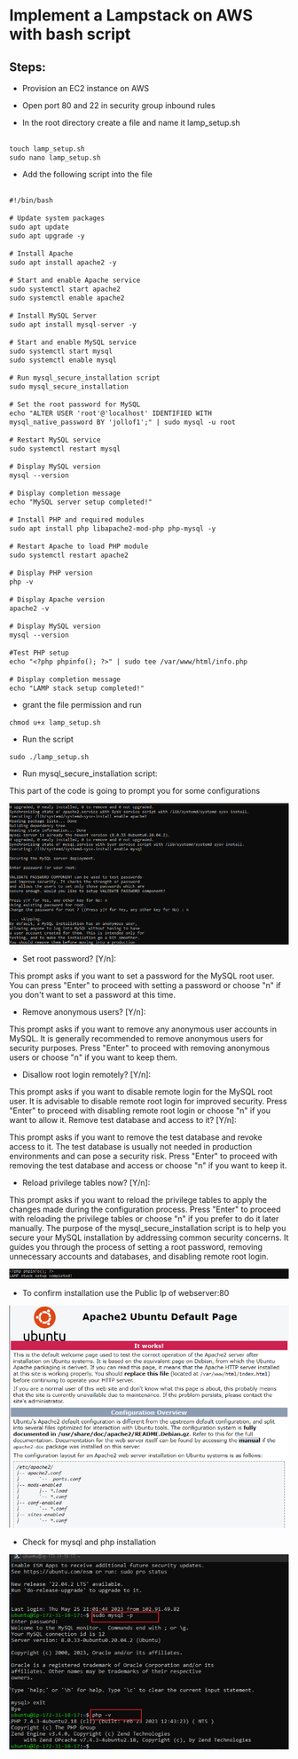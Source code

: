 
# Implement a Lampstack on AWS with bash script

## Steps:

- Provision an EC2 instance on AWS

- Open port 80 and  22 in security group inbound rules

- In the root directory create a file and name it lamp_setup.sh

```

touch lamp_setup.sh
sudo nano lamp_setup.sh

```

- Add the following  script into the file


```

#!/bin/bash

# Update system packages
sudo apt update
sudo apt upgrade -y

# Install Apache
sudo apt install apache2 -y

# Start and enable Apache service
sudo systemctl start apache2
sudo systemctl enable apache2

# Install MySQL Server
sudo apt install mysql-server -y

# Start and enable MySQL service
sudo systemctl start mysql
sudo systemctl enable mysql

# Run mysql_secure_installation script
sudo mysql_secure_installation

# Set the root password for MySQL
echo "ALTER USER 'root'@'localhost' IDENTIFIED WITH mysql_native_password BY 'jollof1';" | sudo mysql -u root

# Restart MySQL service
sudo systemctl restart mysql

# Display MySQL version
mysql --version

# Display completion message
echo "MySQL server setup completed!"

# Install PHP and required modules
sudo apt install php libapache2-mod-php php-mysql -y

# Restart Apache to load PHP module
sudo systemctl restart apache2

# Display PHP version
php -v

# Display Apache version
apache2 -v

# Display MySQL version
mysql --version

#Test PHP setup
echo "<?php phpinfo(); ?>" | sudo tee /var/www/html/info.php

# Display completion message
echo "LAMP stack setup completed!"

```



- grant the file permission and run

`chmod u+x lamp_setup.sh`

- Run the script

`sudo ./lamp_setup.sh`


- Run mysql_secure_installation script:

This part of the code is going to prompt you for some configurations

![config](./images/mysql.png)


- Set root password? [Y/n]:

This prompt asks if you want to set a password for the MySQL root user. You can press "Enter" to proceed with setting a password or choose "n" if you don't want to set a password at this time.

- Remove anonymous users? [Y/n]:

This prompt asks if you want to remove any anonymous user accounts in MySQL. It is generally recommended to remove anonymous users for security purposes. Press "Enter" to proceed with removing anonymous users or choose "n" if you want to keep them.

- Disallow root login remotely? [Y/n]:

This prompt asks if you want to disable remote login for the MySQL root user. It is advisable to disable remote root login for improved security. Press "Enter" to proceed with disabling remote root login or choose "n" if you want to allow it.
Remove test database and access to it? [Y/n]:

This prompt asks if you want to remove the test database and revoke access to it. The test database is usually not needed in production environments and can pose a security risk. Press "Enter" to proceed with removing the test database and access or choose "n" if you want to keep it.

- Reload privilege tables now? [Y/n]:

This prompt asks if you want to reload the privilege tables to apply the changes made during the configuration process. Press "Enter" to proceed with reloading the privilege tables or choose "n" if you prefer to do it later manually.
The purpose of the mysql_secure_installation script is to help you secure your MySQL installation by addressing common security concerns. It guides you through the process of setting a root password, removing unnecessary accounts and databases, and disabling remote root login.

![root](./images/completed.png)

- To confirm installation use the Public Ip of webserver:80

![apache](./images/apache.png)

- Check for mysql and php installation

![end](./images/version.png)
